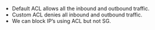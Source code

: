 

- Default ACL allows all the inbound and outbound traffic.
- Custom ACL denies all inbound and outbound traffic.
- We can block IP’s using ACL but not SG.